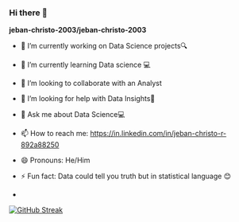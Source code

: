 ### Hi there 👋


**jeban-christo-2003/jeban-christo-2003** 


- 🔭 I’m currently working on Data Science projects🔍
- 🌱 I’m currently learning Data science 💻
- 👯 I’m looking to collaborate with an Analyst
- 🤔 I’m looking for help with Data Insights📖
- 💬 Ask me about Data Science💻
- 📫 How to reach me: https://in.linkedin.com/in/jeban-christo-r-892a88250
- 😄 Pronouns: He/Him
- ⚡ Fun fact: Data could tell you truth but in statistical language 😊

- 
[![GitHub Streak](https://streak-stats.demolab.com?user=jeban-christo-2003&theme=chartreuse-dark)](https://git.io/streak-stats)
